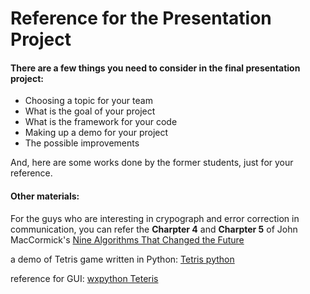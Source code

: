 # Reference for the Presentation Project

#### There are a few things you need to consider in the final presentation project:

- Choosing a topic for your team
- What is the goal of your project
- What is the framework for your code 
- Making up a demo for your project
- The possible improvements

And, here are some works done by the former students, just for your reference. 

#### Other materials:

For the guys who are interesting in crypograph and error correction in communication, you can refer the **Charpter 4** and **Charpter 5** of John MacCormick's [Nine Algorithms That Changed the Future](https://www.amazon.com/Nine-Algorithms-That-Changed-Future/dp/0691158193)

a demo of Tetris game written in Python: [Tetris python](https://www.youtube.com/watch?v=P76rnjmdIdU)

reference for GUI: [wxpython Teteris](http://zetcode.com/wxpython/thetetrisgame/)

